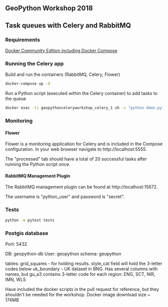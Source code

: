 ## GeoPython Workshop 2018
## Task queues with Celery and RabbitMQ

### Requirements

[Docker Community Edition including Docker Compose](https://www.docker.com/community-edition)

### Running the Celery app

Build and run the containers (RabbitMQ, Celery, Flower)
```bash
docker-compose up -d
```

Run a Python script (executed within the Celery container) to add tasks to the queue
```bash
docker exec -ti geopythonceleryworkshop_celery_1 sh -c "python demo.py"
```

### Monitoring

#### Flower

Flower is a monitoring application for Celery and is included in the Compose configuration. In your web browser navigate to http://localhost:5555. 

The "processed" tab should have a total of 20 successful tasks after running the Python script once.

#### RabbitMQ Management Plugin

The RabbitMQ management plugin can be found at http://localhost:15672.

The username is "python_user" and password is "secret".

### Tests

```bash
python -m pytest tests
```

### Postgis database
Port: 5432

DB: geopython-db
User: geopython
schema: geopython

tables: grid_squares - for holding results. style_cat field will hold the 3-letter codes below
uk_boundary - UK dataset in BNG. Has several columns with names, but gu_a3 contains 3-letter code for each region: ENG, SCT, NIR, IMN, WLS

Have included the docker scripts in the pull request for reference, but they shouldn't be needed for the workshop. Docker image download size ~ 174MB
